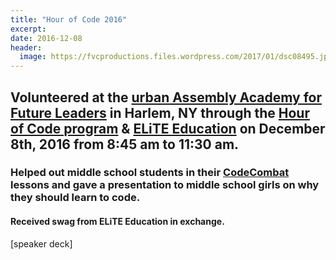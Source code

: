```yaml
---
title: "Hour of Code 2016"
excerpt:
date: 2016-12-08
header:
  image: https://fvcproductions.files.wordpress.com/2017/01/dsc08495.jpg
---
```


Volunteered at the [urban Assembly Academy for Future Leaders](http://schools.nyc.gov/SchoolPortals/05/M286/default.htm) in Harlem, NY through the [Hour of Code program](http://hourofcode.com) & [ELiTE Education](http://www.elite-education.org/csweek2016) on December 8th, 2016 from 8:45 am to 11:30 am.
---------------------------------------------------------------------------------------------------------------------------------------------------------------------------------------------------------------------------------------------------------------------------------------------------------------

### Helped out middle school students in their [CodeCombat](http://codecombat.com) lessons and gave a presentation to middle school girls on why they should learn to code.

#### Received swag from ELiTE Education in exchange.

[speaker deck]